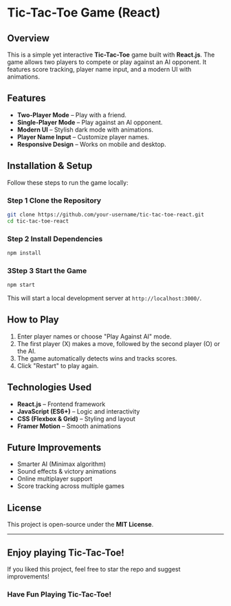 # Tic-Tac-Toe Game (React)

## Overview
This is a simple yet interactive **Tic-Tac-Toe** game built with **React.js**. The game allows two players to compete or play against an AI opponent. It features score tracking, player name input, and a modern UI with animations.

## Features
- **Two-Player Mode** – Play with a friend.
- **Single-Player Mode** – Play against an AI opponent.
- **Modern UI** – Stylish dark mode with animations.
- **Player Name Input** – Customize player names.
- **Responsive Design** – Works on mobile and desktop.

## Installation & Setup
Follow these steps to run the game locally:

### **Step 1** Clone the Repository
```sh
git clone https://github.com/your-username/tic-tac-toe-react.git
cd tic-tac-toe-react
```

### **Step 2** Install Dependencies
```sh
npm install
```

### 3️**Step 3** Start the Game
```sh
npm start
```
This will start a local development server at `http://localhost:3000/`.

##  How to Play
1. Enter player names or choose "Play Against AI" mode.
2. The first player (X) makes a move, followed by the second player (O) or the AI.
3. The game automatically detects wins and tracks scores.
4. Click "Restart" to play again.

## Technologies Used
- **React.js** – Frontend framework
- **JavaScript (ES6+)** – Logic and interactivity
- **CSS (Flexbox & Grid)** – Styling and layout
- **Framer Motion** – Smooth animations

## Future Improvements
- Smarter AI (Minimax algorithm)
- Sound effects & victory animations
- Online multiplayer support
- Score tracking across multiple games

## License
This project is open-source under the **MIT License**.

---

## Enjoy playing Tic-Tac-Toe!
If you liked this project, feel free to star the repo and suggest improvements!

### Have Fun Playing Tic-Tac-Toe! 

